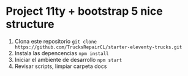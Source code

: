 #  Project 11ty + bootstrap 5 nice structure

1. Clona este repositorio
    	`git clone https://github.com/TrucksRepairCL/starter-eleventy-trucks.git`
2. Instala las depencencias
   `npm install`
3. Iniciar el ambiente de desarrollo
   `npm start`
4. Revisar scripts, limpiar carpeta docs
